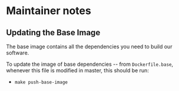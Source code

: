 # Maintainer notes

## Updating the Base Image

The base image contains all the dependencies you need to build our software.

To update the image of base dependencies -- from `Dockerfile.base`, whenever
this file is modified in master, this should be run:

- `make push-base-image`

